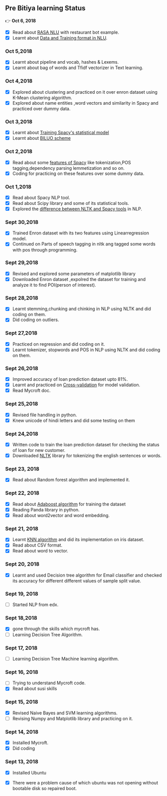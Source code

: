 ## Pre Bitiya learning Status
:point_right: **Oct 6, 2018**
* [x] Read about [RASA NLU](https://rasa.com/docs/nlu/0.12.0/tutorial/) with restaurant bot example.
* [x] Learnt about [Data and Training format in NLU](https://rasa.com/docs/nlu/0.12.0/dataformat/#section-dataformat).
### Oct 5,2018
* [x] Learnt about pipeline and vocab, hashes & Lexems.
* [x] Learnt about bag of words and Tfidf vectorizer in Text learning.
### Oct 4,2018
* [x] Explored about clustering and practiced on it over enron dataset using K-Mean clustering algorithm.
* [x] Explored about name entities ,word vectors and similarity in Spacy and practiced over dummy data.
### Oct 3,2018
* [x] Learnt about [Training Spacy's statistical model](https://spacy.io/usage/training)
* [x] Learnt about [BILUO scheme](https://spacy.io/usage/linguistic-features#updating-biluo)
### Oct 2,2018
* [x] Read about some [features of Spacy](https://spacy.io/usage/spacy-101) like tokenization,POS tagging,dependency parsing lemmetization and so on.
* [x] Coding for practicing on these features over some dummy data.
### Oct 1,2018
* [x] Read about Spacy NLP tool.
* [x] Read about Scipy library and some of its statistical tools.
* [x] Explored the [difference between NLTK and Spacy tools](https://spacy.io/usage/facts-figures) in NLP.
### Sept 30,2018
* [x] Trained Enron dataset with its two features using Linearregression model.
* [x] Continued on Parts of speech tagging in nltk ang tagged some words with pos through programming.
### Sept 29,2018
* [x] Revised and explored some parameters of matplotlib library 
* [x] Downloaded Enron dataset ,expolred the dataset for training and analyze it to find POI(person of interest).
### Sept 28,2018
* [x] Learnt stemming,chunking and chinking in NLP using NLTK and did coding on them.
* [x] Did coding on outliers.
### Sept 27,2018
* [x] Practiced on regression and did coding on it.
* [x] Learnt tokenizer, stopwords and POS in NLP using NLTK and did coding on them.
### Sept 26,2018
* [x] Improved accuracy of loan prediction dataset upto 81%.
* [x] Learnt and practiced on [Cross-validation](http://scikit-learn.org/stable/modules/cross_validation.html) for model validation.
* [x] Read Mycroft doc.
### Sept 25,2018
* [x] Revised file handling in python.
* [x] Knew unicode of hindi letters and did some testing on them
### Sept 24,2018
* [x] Written code to train the loan prediction dataset for checking the status of loan for new customer.
* [x] Downloaded [NLTK](https://pythonprogramming.net/tokenizing-words-sentences-nltk-tutorial/) library for tokenizing the english sentences or words.
### Sept 23, 2018
* [x] Read about Random forest algorithm and implemented it.
### Sept 22, 2018
* [x] Read about [Adaboost algorithm](https://machinelearningmastery.com/boosting-and-adaboost-for-machine-learning/) for training the dataset
* [x] Reading Panda library in python.
* [x] Read about word2vector and word embedding.
### Sept 21, 2018
* [x] Learnt [KNN algorithm](https://machinelearningmastery.com/tutorial-to-implement-k-nearest-neighbors-in-python-from-scratch/) and did its implementation on iris dataset.
* [x] Read about CSV format.
* [x] Read about word to vector.
### Sept 20, 2018
* [x] Learnt and used Decision tree algorithm for Email classifier and checked its accuracy for different different values of sample split value.
### Sept 19, 2018
* [ ] Started NLP from edx.
### Sept 18,2018
* [x] gone through the skills which mycroft has.
* [ ] Learning Decision Tree Algorithm. 
### Sept 17, 2018
* [ ] Learning Decision Tree Machine learning algorithm.
### Sept 16, 2018
* [ ] Trying to understand Mycroft code.
* [x] Read about susi skills
### Sept 15, 2018
* [x] Revised Naive Bayes and SVM learning algorithms.
* [ ] Revising Numpy and Matplotlib library and practicing on it.
### Sept 14, 2018
* [x] Installed Mycroft.
* [x] Did coding
### Sept 13, 2018
* [x] Installed Ubuntu
* [x] There were a problem cause of which ubuntu was not opening without bootable disk so repaired boot.



